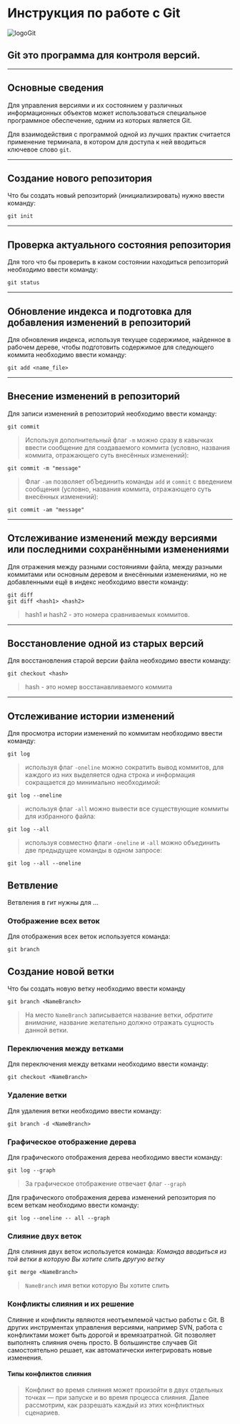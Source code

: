 # Инструкция по работе с Git

![logoGit](logo.png)

## Git это программа для контроля версий.

---

## Основные сведения

Для управления версиями и их состоянием у различных информационных объектов может использоваться специальное программное обеспечение, одним из которых является Git.

Для взаимодействия с программой одной из лучших практик считается применение терминала, в котором для доступа к ней вводиться ключевое слово `git`.

---

## Создание нового репозитория

Что бы создать новый репозиторий (инициализировать) нужно ввести команду:

    git init

---

## Проверка актуального состояния репозитория

Для того что бы проверить в каком состоянии находиться репозиторий необходимо ввести команду:

    git status

---

## Обновление индекса и подготовка для добавления изменений в репозиторий

Для обновления индекса, используя текущее содержимое, найденное в рабочем дереве, чтобы подготовить содержимое для следующего коммита необходимо ввести команду:

    git add <name_file>

---

## Внесение изменений в репозиторий

Для записи изменений в репозиторий необходимо ввести команду:

    git commit

> Используя дополнительный флаг `-m` можно сразу в кавычках ввести сообщение для создаваемого коммита (условно, названия коммита, отражающего суть внесённых изменений):

    git commit -m "message"

> Флаг `-am` позволяет обЪединить команды `add` и `commit` с введением сообщения (условно, названия коммита, отражающего суть внесённых изменений):

    git commit -am "message"

---

## Отслеживание изменений между версиями или последними сохранёнными изменениями

Для отражения между разными состояниями файла, между разными коммитами или основным деревом и внесёнными изменениями, но не добавленными ещё в индекс необходимо ввести команду:

    git diff
    git diff <hash1> <hash2>

> hash1 и hash2 -  это номера сравниваемых коммитов.

---

## Восстановление одной из старых версий

Для восстановления старой версии файла необходимо ввести команду:

    git checkout <hash>

> hash - это номер восстанавливаемого коммита

---

## Отслеживание истории изменений

Для просмотра истории изменений по коммитам необходимо ввести команду:

    git log

> используя флаг `-oneline` можно сократить вывод коммитов, для каждого из них выделяется одна строка и информация сокращается до минимально необходимой:

    git log --oneline

> используя флаг `-all` можно вывести все существующие коммиты для избранного файла:

    git log --all

> используя совместно флаги `-oneline` и `-all` можно объединить две предыдущее команды в одном запросе:

    git log --all --oneline

## Ветвление

Ветвления в гит нужны для ...

### Отображение всех веток

Для отображения всех веток используется команда:

    git branch

## Создание новой ветки

Что бы создать новую ветку необходимо ввести команду

    git branch <NameBranch>

> На место `NameBranch` записывается название ветки, *обратите внимание,* название желательно должно отражать сущность данной ветки.

### Переключения между ветками

Для переключения между ветками необходимо ввести команду:

    git checkout <NameBranch>

### Удаление ветки

Для удаления ветки необходимо ввести команду:

    git branch -d <NameBranch>

### Графическое отображение дерева

Для графического отображения дерева необходимо ввести команду:

    git log --graph

> За графическое отображение отвечает флаг `--graph`

Для графического отображения дерева изменений репозитория по всем веткам необходимо ввести команду:

    git log --oneline -- all --graph

### Слияние двух веток

Для слияния двух веток используется команда:
*Команда вводиться из той ветки в которую Вы хотите слить другую ветку*

    git merge <NameBranch>

> `NameBranch` имя ветки которую Вы хотите слить


### Конфликты слияния и их решение

Слияние и конфликты являются неотъемлемой частью работы с Git. В других инструментах управления версиями, например SVN, работа с конфликтами может быть дорогой и времязатратной. Git позволяет выполнять слияния очень просто. В большинстве случаев Git самостоятельно решает, как автоматически интегрировать новые изменения.

#### Типы конфликтов слияния

>Конфликт во время слияния может произойти в двух отдельных точках — при запуске и во время процесса слияния. Далее рассмотрим, как разрешать каждый из этих конфликтных сценариев.
